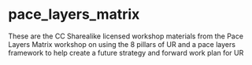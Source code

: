 # pace_layers_matrix
These are the CC Sharealike licensed workshop materials from the Pace Layers Matrix workshop on using the 8 pillars of UR and a pace layers framework to help create a future strategy and forward work plan for UR
